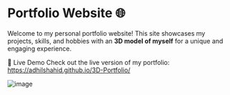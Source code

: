 # Portfolio Website 🌐
Welcome to my personal portfolio website! This site showcases my projects, skills, and hobbies with an **3D model of myself** for a unique and engaging experience.

🌟 Live Demo
Check out the live version of my portfolio: https://adhilshahid.github.io/3D-Portfolio/


![image](https://github.com/user-attachments/assets/03868ce6-e376-49a0-a8fe-330e34ec7905)
